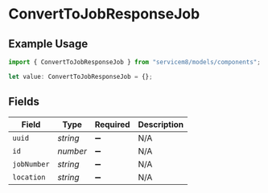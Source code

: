 # ConvertToJobResponseJob

## Example Usage

```typescript
import { ConvertToJobResponseJob } from "servicem8/models/components";

let value: ConvertToJobResponseJob = {};
```

## Fields

| Field              | Type               | Required           | Description        |
| ------------------ | ------------------ | ------------------ | ------------------ |
| `uuid`             | *string*           | :heavy_minus_sign: | N/A                |
| `id`               | *number*           | :heavy_minus_sign: | N/A                |
| `jobNumber`        | *string*           | :heavy_minus_sign: | N/A                |
| `location`         | *string*           | :heavy_minus_sign: | N/A                |